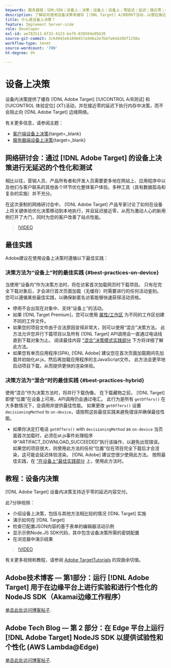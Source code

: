 ```yaml
---
keywords: 服务器端；SDK;SDK；设备上；决策；设备上；设备上；零延迟；延迟；接近零；node.js
description: 了解如何使用设备决策来缓存 [!DNL Target] A/B和MVT活动，以便在接近零的延迟下执行内存决策。
title: 什么是设备上决策？
feature: Implement Server-side
role: Developer
exl-id: ae782511-6f32-4123-be76-838584e05b39
source-git-commit: 3c64945eb1898457a9d6a3e7bbfa64420bf1250a
workflow-type: tm+mt
source-wordcount: '700'
ht-degree: 9%

---
```


# 设备上决策

设备内决策提供了缓存 [!DNL Adobe Target] [!UICONTROL A/B测试] 和 [!UICONTROL 体验定位] (XT)活动，并在接近零的延迟下执行内存中决策，而不会阻止向 [!DNL Adobe Target] 边缘网络。

有关更多信息，请参阅主题：

* [客户端设备上决策](https://developer.adobe.com/target/implement/client-side/){target=_blank}
* [服务器端设备上决策](https://developer.adobe.com/target/implement/server-side/sdk-guides/on-device-decisioning/){target=_blank}

## 网络研讨会：通过 [!DNL Adobe Target] 的设备上决策进行无延迟的个性化和测试

相比以往，营销人员、产品所有者和开发人员需要更多地在网站上、应用程序中以及他们与客户联系的其他各个环节优化整体客户体验。多种工具（具有数据孤岛和复杂的实施）并不充分。

在这次录制的网络研讨会中， [!DNL Adobe Target] 产品专家讨论了如何在设备上将关键体验优化决策移动到本地执行，并且延迟接近零，从而为激动人心的新用例打开了大门，同时为您的客户改善了站点性能。

>[!VIDEO](https://video.tv.adobe.com/v/328148)

## 最佳实践

Adobe建议在使用设备上决策时遵循以下最佳实践：

### 决策方法为“设备上”时的最佳实践 {#best-practices-on-device}

当使用“设备内”作为决策方法时，将在访客首次加载网页时下载项目。 只有在完全下载对象后，才会进行首次页面加载（无缓存）时需要进行的任何活动鉴别。 您可以遵循某些最佳实践，以确保新匿名访客能够快速获得活动资格。

* 停用不会出现在对象中、支持“设备上”的活动。
* 如果 [!DNL Target Premium]，您可以使用 [属性/工作区](/help/main/administrating-target/c-user-management/property-channel/property-channel.md) 为不同的工作区创建不同的工件文件。
* 如果您的项目文件由于合法原因变得非常大，则可以使用“混合”决策方法。 此方法允许您并行下载项目以及所有 [!DNL Target] API调用会一直通过电话线直到下载对象为止。 阅读最佳内容 [&quot;混合&quot;决策模式实践部分](#best-practices-hybrid) 下方将详细了解此方法。
* 如果您有单页应用程序(SPA), [!DNL Adobe] 建议您在首次页面加载期间先加载并初始化at.js，然后再加载应用程序的主JavaScript文件。 此方法会更早地启动项目下载，从而提供更快的渲染体验。

### 决策方法为“混合”时的最佳实践 {#best-practices-hybrid}

使用“混合”作为决策方法时，将并行下载伪像。 在下载藏物之前， [!DNL Target] 即使“位置”在设备上可用，API调用仍会通过电汇。 此行为是所有 `getOffers()` 在大多数情况下，会调用并提供最佳性能。 如果更改 `getOffers()` 设置 `decisioningMethod` to `on-device`，请按照这些最佳实践来避免错误并确保最佳性能。

* 如果你决定打电话 `getOffers()` with `decisioningMethod` as `on-device` 当页面首次加载时，必须在at.js事件处理程序中“ARTIFACT_DOWNLOAD_SUCCEEDED”执行该操作，以避免出现错误。 如果您的项目很大，则使用此方法的任何“位置”仅在项目完全下载后才会渲染，这可能会延迟体验渲染。 [!DNL Adobe] 建议您很少使用此方法。 按照最佳实践，在 [“在设备上”最佳实践部分](#best-practices-on-device) 上，使用此方法时。

## 教程：设备内决策

[!DNL Adobe Target] 设备内决策支持近乎零的延迟内容交付。

此7分钟视频：

* 介绍设备上决策，包括与其他方法相比较的情况 [!DNL Target] 实施
* 演示如何在 [!DNL Target]
* 检查已配置JSON内容的基于表单的编辑器活动示例
* 显示示例Node.JS SDK代码，其中包含设备决策所需的密钥配置
* 在浏览器中演示结果

>[!VIDEO](https://video.tv.adobe.com/v/329032)

有关更多视频和教程，请参阅 [Adobe TargetTutorials](https://experienceleague.adobe.com/docs/target-learn/tutorials/overview.html?lang=zh-Hans) 的双曲余切值。

## Adobe技术博客 — 第1部分：运行 [!DNL Adobe Target] 用于在边缘平台上进行实验和进行个性化的NodeJS SDK（Akamai边缘工作程序）

[单击此处访问博客帖子](https://medium.com/adobetech/part-1-run-adobe-target-nodejs-sdk-for-experimentation-and-personalization-on-edge-platforms-4d8660964ed9).

## Adobe Tech Blog — 第 2 部分：在 Edge 平台上运行 [!DNL Adobe Target] NodeJS SDK 以提供试验性和个性化 (AWS Lambda@Edge)

[单击此处访问博客帖子](https://medium.com/adobetech/part-2-run-adobe-target-nodejs-sdk-for-experimentation-and-personalization-on-edge-platforms-aws-4d6bdac24563).